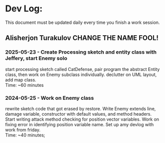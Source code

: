 # Dev Log:

This document must be updated daily every time you finish a work session.

## Alisherjon Turakulov CHANGE THE NAME FOOL!

### 2025-05-23 - Create Processing sketch and entity class with Jeffery, start Enemy solo
start processing sketch called CatDefense, pair program the abstract Entity class, then work on Enemy subclass individually. declutter on UML layout, add map class.  
Time: ~60 minutes

### 2024-05-25 - Work on Enemy class
rewrite sketch code that got erased by restore. Write Enemy extends line, damage variable, constructor with default values, and method headers. Start writing attack method checking for position vector variables. Work on fixing error in identifying position variable name. Set up amy devlog with work from friday.  
Time: ~40 minutes;
